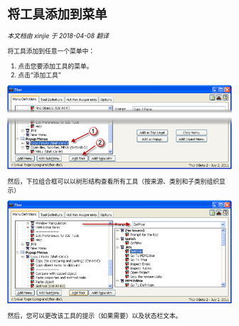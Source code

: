 将工具添加到菜单
===
_本文档由 xinjie 于 2018-04-08 翻译_

将工具添加到任意一个菜单中：

1. 点击您要添加工具的菜单。
2. 点击“添加工具”

![](Images/Thor_Adding_tools_to_menus_AddTool.png)

然后，下拉组合框可以以树形结构查看所有工具（按来源、类别和子类别组织显示）

![](Images/Thor_Adding_tools_to_menus_AddTool2.png)


然后，您可以更改该工具的提示（如果需要）以及状态栏文本。
